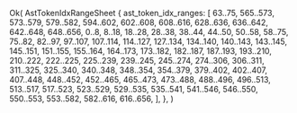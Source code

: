 Ok(
    AstTokenIdxRangeSheet {
        ast_token_idx_ranges: [
            63..75,
            565..573,
            573..579,
            579..582,
            594..602,
            602..608,
            608..616,
            628..636,
            636..642,
            642..648,
            648..656,
            0..8,
            8..18,
            18..28,
            28..38,
            38..44,
            44..50,
            50..58,
            58..75,
            75..82,
            82..97,
            97..107,
            107..114,
            114..127,
            127..134,
            134..140,
            140..143,
            143..145,
            145..151,
            151..155,
            155..164,
            164..173,
            173..182,
            182..187,
            187..193,
            193..210,
            210..222,
            222..225,
            225..239,
            239..245,
            245..274,
            274..306,
            306..311,
            311..325,
            325..340,
            340..348,
            348..354,
            354..379,
            379..402,
            402..407,
            407..448,
            448..452,
            452..465,
            465..473,
            473..488,
            488..496,
            496..513,
            513..517,
            517..523,
            523..529,
            529..535,
            535..541,
            541..546,
            546..550,
            550..553,
            553..582,
            582..616,
            616..656,
        ],
    },
)